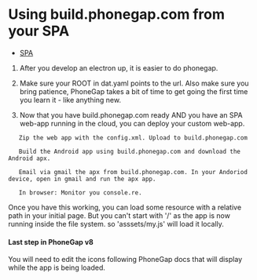 
# Using build.phonegap.com from your SPA

- [SPA](https://youtu.be/LHFjjDPlU3A)



1. After you develop an electron up, it is easier to do phonegap.

2. Make sure your ROOT in dat.yaml points to the url. Also make sure you bring patience, PhoneGap takes a bit of time to get going the first time you learn it - like anything new.

3. Now that you have build.phonegap.com ready AND you have an SPA web-app running in the cloud, you can deploy your custom web-app.

```
   Zip the web app with the config.xml. Upload to build.phonegap.com

   Build the Android app using build.phonegap.com and download the Android apx.

   Email via gmail the apx from build.phonegap.com. In your Andoriod device, open in gmail and run the apx app.

   In browser: Monitor you console.re.
```

Once you have this working, you can load some resource with a relative path in your initial page.
 But you can't start with '/' as the app is now running inside the file system. so 'asssets/my.js' will load it locally.

#### Last step in PhoneGap v8

You will need to edit the icons following PhoneGap docs that will display while the app is being loaded.




